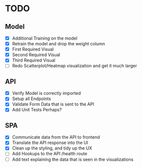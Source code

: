 # TODO

## Model

- [X] Additional Training on the model
- [X] Retrain the model and drop the weight column
- [X] First Required Visual
- [X] Second Required Visual
- [X] Third Required Visual
- [ ] Redo Scatterplot/Heatmap visualization and get it much larger

## API

- [X] Verify Model is correctly imported
- [X] Setup all Endpoints
- [X] Validate Form Data that is sent to the API
- [X] Add Unit Tests Perhaps?

## SPA

- [X] Communicate data from the API to frontend
- [X] Translate the API response into the UI
- [X] Clean up the styling, and tidy up the UX
- [ ] Add Hookups to the API /health route
- [ ] Add text explaining the data that is seen in the visualizations
